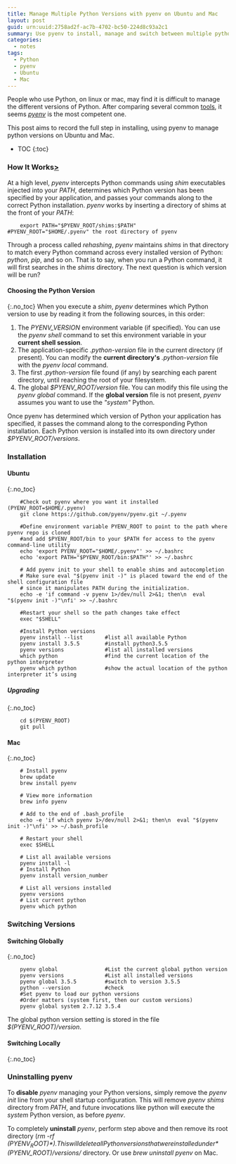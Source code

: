 ```yaml
---
title: Manage Multiple Python Versions with pyenv on Ubuntu and Mac
layout: post
guid: urn:uuid:2758ad2f-ac7b-4702-bc50-224d8c93a2c1
summary: Use pyenv to install, manage and switch between multiple python versions on Ubuntu and Mac.
categories:
  - notes
tags:
  - Python
  - pyenv
  - Ubuntu
  - Mac
---
```


People who use Python, on linux or mac, may find it is difficult to manage the different versions of Python.
After comparing several common [tools](http://masnun.com/2016/04/10/python-pyenv-pyvenv-virtualenv-whats-the-difference.html), it seems [*pyenv*](https://github.com/pyenv/pyenv) is the most competent one.

This post aims to record the full step in installing, using pyenv to manage python versions on Ubuntu and Mac.

* TOC
{:toc}

### How It Works[>](https://github.com/pyenv/pyenv)
At a high level, *pyenv* intercepts Python commands using *shim* executables injected into your *PATH*, determines which Python version has been specified by your application, and passes your commands along to the correct Python installation.
*pyenv* works by inserting a directory of shims at the front of your *PATH*:
```
    export PATH="$PYENV_ROOT/shims:$PATH"    #PYENV_ROOT="$HOME/.pyenv" the root directory of pyenv
```
Through a process called *rehashing*, *pyenv* maintains *shims* in that directory to match every Python command across every installed version of Python: *python*, *pip*, and so on.
That is to say, when you run a Python command, it will first searches in the *shims* directory. The next question is which version will be run?

#### Choosing the Python Version
{:.no_toc}
When you execute a *shim*, *pyenv* determines which Python version to use by reading it from the following sources, in this order:

1. The *PYENV_VERSION* environment variable (if specified). You can use the *pyenv shell* command to set this environment variable in your __current shell session__.
2. The application-specific *.python-version* file in the current directory (if present). You can modify the __current directory's__ *.python-version* file with the *pyenv local* command.
3. The first *.python-version* file found (if any) by searching each parent directory, until reaching the root of your filesystem.
4. The global *$PYENV_ROOT/version* file. You can modify this file using the *pyenv global* command. If the __global version__ file is not present, *pyenv* assumes you want to use the *"system"* Python.

Once pyenv has determined which version of Python your application has specified, it passes the command along to the corresponding Python installation.
Each Python version is installed into its own directory under *$PYENV_ROOT/versions*.

### Installation
#### Ubuntu
{:.no_toc}
```
    #Check out pyenv where you want it installed (PYENV_ROOT=$HOME/.pyenv)
    git clone https://github.com/pyenv/pyenv.git ~/.pyenv

    #Define environment variable PYENV_ROOT to point to the path where pyenv repo is cloned 
    #and add $PYENV_ROOT/bin to your $PATH for access to the pyenv command-line utility
    echo 'export PYENV_ROOT="$HOME/.pyenv"' >> ~/.bashrc
    echo 'export PATH="$PYENV_ROOT/bin:$PATH"' >> ~/.bashrc

    # Add pyenv init to your shell to enable shims and autocompletion
    # Make sure eval "$(pyenv init -)" is placed toward the end of the shell configuration file
    # since it manipulates PATH during the initialization.
    echo -e 'if command -v pyenv 1>/dev/null 2>&1; then\n  eval "$(pyenv init -)"\nfi' >> ~/.bashrc

    #Restart your shell so the path changes take effect
    exec "$SHELL"

    #Install Python versions
    pyenv install --list       #list all available Python
    pyenv install 3.5.5        #install python3.5.5
    pyenv versions             #list all installed versions
    which python               #find the current location of the python interpreter
    pyenv which python         #show the actual location of the python interpreter it’s using
```

##### Upgrading
{:.no_toc}
```
    cd $(PYENV_ROOT)
    git pull
```

#### Mac
{:.no_toc}
```
    # Install pyenv
    brew update
    brew install pyenv

    # View more information
    brew info pyenv
    
    # Add to the end of .bash_profile
    echo -e 'if which pyenv 1>/dev/null 2>&1; then\n  eval "$(pyenv init -)"\nfi' >> ~/.bash_profile

    # Restart your shell
    exec $SHELL

    # List all available versions
    pyenv install -l
    # Install Python
    pyenv install version_number

    # List all versions installed
    pyenv versions
    # List current python
    pyenv which python
```

### Switching Versions
#### Switching Globally
{:.no_toc}
```
    pyenv global               #List the current global python version
    pyenv versions             #List all installed versions
    pyenv global 3.5.5         #switch to version 3.5.5
    python --version           #check
    #Set pyenv to load our python versions
    #Order matters (system first, then our custom versions)
    pyenv global system 2.7.12 3.5.4
```
The global python version setting is stored in the file *$(PYENV_ROOT)/version*.

#### Switching Locally
{:.no_toc}


### Uninstalling pyenv
To **disable** *pyenv* managing your Python versions, simply remove the *pyenv init* line from your shell startup configuration. This will remove *pyenv shims* directory from *PATH*, 
and future invocations like python will execute the *system* Python version, as before *pyenv*.

To completely **uninstall** *pyenv*, perform step above and then remove its root directory (*rm -rf $(PYENV_ROOT)*). This will delete all Python versions that were installed under *$(PYENV_ROOT)/versions/* directory.
Or use *brew uninstall pyenv* on Mac.
